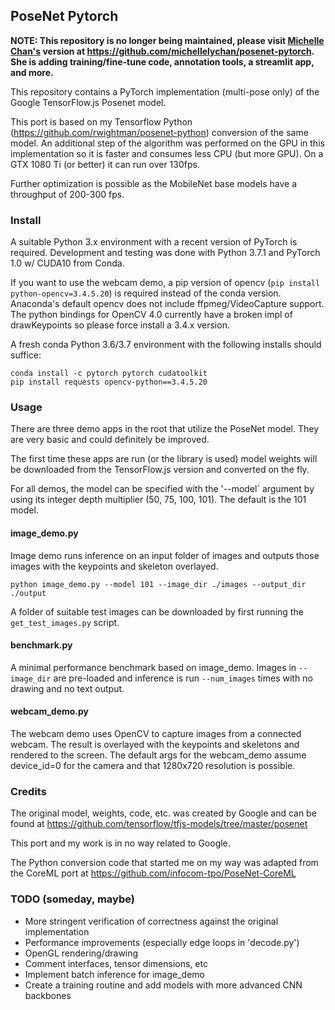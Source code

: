 ## PoseNet Pytorch

**NOTE: This repository is no longer being maintained, please visit [Michelle Chan's](https://github.com/michellelychan) version at https://github.com/michellelychan/posenet-pytorch. She is adding training/fine-tune code, annotation tools, a streamlit app, and more.**

This repository contains a PyTorch implementation (multi-pose only) of the Google TensorFlow.js Posenet model.

This port is based on my Tensorflow Python (https://github.com/rwightman/posenet-python) conversion of the same model. An additional step of the algorithm was performed on the GPU in this implementation so it is faster and consumes less CPU (but more GPU). On a GTX 1080 Ti (or better) it can run over 130fps.

Further optimization is possible as the MobileNet base models have a throughput of 200-300 fps.

### Install

A suitable Python 3.x environment with a recent version of PyTorch is required. Development and testing was done with Python 3.7.1 and PyTorch 1.0 w/ CUDA10 from Conda.

If you want to use the webcam demo, a pip version of opencv (`pip install python-opencv=3.4.5.20`) is required instead of the conda version. Anaconda's default opencv does not include ffpmeg/VideoCapture support. The python bindings for OpenCV 4.0 currently have a broken impl of drawKeypoints so please force install a 3.4.x version.

A fresh conda Python 3.6/3.7 environment with the following installs should suffice: 
```
conda install -c pytorch pytorch cudatoolkit
pip install requests opencv-python==3.4.5.20
```

### Usage

There are three demo apps in the root that utilize the PoseNet model. They are very basic and could definitely be improved.

The first time these apps are run (or the library is used) model weights will be downloaded from the TensorFlow.js version and converted on the fly.

For all demos, the model can be specified with the '--model` argument by using its integer depth multiplier (50, 75, 100, 101). The default is the 101 model.

#### image_demo.py 

Image demo runs inference on an input folder of images and outputs those images with the keypoints and skeleton overlayed.

`python image_demo.py --model 101 --image_dir ./images --output_dir ./output`

A folder of suitable test images can be downloaded by first running the `get_test_images.py` script.

#### benchmark.py

A minimal performance benchmark based on image_demo. Images in `--image_dir` are pre-loaded and inference is run `--num_images` times with no drawing and no text output.

#### webcam_demo.py

The webcam demo uses OpenCV to capture images from a connected webcam. The result is overlayed with the keypoints and skeletons and rendered to the screen. The default args for the webcam_demo assume device_id=0 for the camera and that 1280x720 resolution is possible.

### Credits

The original model, weights, code, etc. was created by Google and can be found at https://github.com/tensorflow/tfjs-models/tree/master/posenet

This port and my work is in no way related to Google.

The Python conversion code that started me on my way was adapted from the CoreML port at https://github.com/infocom-tpo/PoseNet-CoreML

### TODO (someday, maybe)
* More stringent verification of correctness against the original implementation
* Performance improvements (especially edge loops in 'decode.py')
* OpenGL rendering/drawing
* Comment interfaces, tensor dimensions, etc
* Implement batch inference for image_demo
* Create a training routine and add models with more advanced CNN backbones

